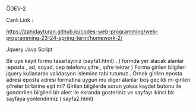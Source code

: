 ÖDEV-2

Canlı Link :

https://zahidayturan.github.io/codes-web-programming/web-programming-23-24-spring-term/homework-2/

Jquery Java Script

Bir uye kayıt formu tasarlayiniz (sayfa1.html) . ( formda yer alacak alanlar :eposta , ad, soyad, cep telefonu,şifre , şıfre tekrar ) Forma girilen bilgileri jquery kullanarak validasyon islemine tabi tutunuz.. Örnek girilen eposta adresi eposta adresi formatina uygun mu diger alanlar boş geçildi mi girilen şifreler birbirine eşit mi? Girilen bilgilerde sorun yoksa kaydet butonu ile gonderilen bilgileri bir alert ile ekranda gosteriniz ve sayfayı ikinci bir sayfaya yonlendiriniz ( sayfa2.html)



